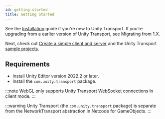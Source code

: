 ```yaml
---
id: getting-started
title: Getting Started
---
```


See the [Installation](install.md) guide if you’re new to Unity Transport. If you’re upgrading from a earlier version of Unity Transport, see Migrating from 1.X.

Next, check out [Create a simple client and server](workflow-client-server-udp.md) and the Unity Transport [sample projects](using-sample.md).

## Requirements

- Install Unity Editor version 2022.2 or later.
- Install the `com.unity.transport` package.

:::note
WebGL only supports Unity Transport WebSocket connections in client mode.
:::

:::warning
Unity Transport (the `com.unity.transport` package) is separate from the NetworkTransport abstraction in Netcode for GameObjects.
:::
